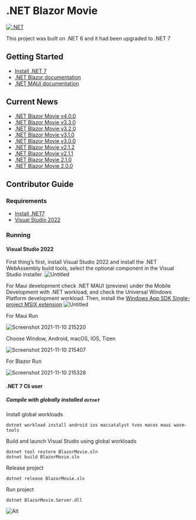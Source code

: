 # .NET Blazor Movie

[![.NET](https://github.com/Thuyen21/Blazor-Movie-/actions/workflows/dotnet.yml/badge.svg?branch=main)](https://github.com/Thuyen21/Blazor-Movie-/actions/workflows/dotnet.yml)

This project was built on .NET 6 and it had been upgraded to .NET 7

## Getting Started

- [Install .NET 7](https://dotnet.microsoft.com/download/dotnet/7.0/)
- [.NET Blazor documentation](https://docs.microsoft.com/en-us/aspnet/core/blazor/?view=aspnetcore-7.0/)
- [.NET MAUI documentation](https://docs.microsoft.com/dotnet/maui)

## Current News
- [.NET Blazor Movie v4.0.0](https://github.com/Thuyen21/Blazor-Movie/releases/tag/v4.0.0)
- [.NET Blazor Movie v3.3.0](https://github.com/Thuyen21/Blazor-Movie/releases/tag/v3.3.0)
- [.NET Blazor Movie v3.2.0](https://github.com/Thuyen21/Blazor-Movie/releases/tag/v3.2)
- [.NET Blazor Movie v3.1.0](https://github.com/Thuyen21/Blazor-Movie/releases/tag/v3.1)
- [.NET Blazor Movie v3.0.0](https://github.com/Thuyen21/Blazor-Movie/releases/tag/v3.0)
- [.NET Blazor Movie v2.1.2](https://github.com/Thuyen21/Blazor-Movie/releases/tag/v2.1.2)
- [.NET Blazor Movie v2.1.1](https://github.com/Thuyen21/Blazor-Movie/releases/tag/v2.2)
- [.NET Blazor Movie 2.1.0](https://github.com/Thuyen21/Blazor-Movie-/releases/tag/v2.1)
- [.NET Blazor Movie 2.0.0](https://github.com/Thuyen21/Blazor-Movie-/releases/tag/v2.0)

## Contributor Guide

### Requirements

- [Install .NET7](https://dotnet.microsoft.com/download/dotnet/7.0)
- [Visual Studio 2022](https://visualstudio.microsoft.com/downloads/)

### Running

#### Visual Studio 2022

First thing’s first, install Visual Studio 2022 and install the .NET WebAssembly build tools, select the optional component in the Visual Studio installer.
![Untitled](https://user-images.githubusercontent.com/65522631/141151945-2180827c-a9d7-4cdb-976c-e94ae05ae391.png)

For Maui development check .NET MAUI (preview) under the Mobile Development with .NET workload, and check the Universal Windows Platform development workload. Then, install the [Windows App SDK Single-project MSIX extension](https://marketplace.visualstudio.com/items?itemName=ProjectReunion.MicrosoftSingleProjectMSIXPackagingToolsDev17)
![Untitled](https://user-images.githubusercontent.com/65522631/141134629-db279f1b-510c-4739-8fac-0a0ab38247fb.png)

For Maui Run

![Screenshot 2021-11-10 215220](https://user-images.githubusercontent.com/65522631/141135723-4ae08096-20cb-47f8-b85f-8a0f43cf3933.png)

Choose Window, Android, macOS, IOS, Tizen

![Screenshot 2021-11-10 215407](https://user-images.githubusercontent.com/65522631/141136014-5b7d58d4-b354-41ca-85af-2a1a7def3d56.png)

For Blazor Run

![Screenshot 2021-11-10 215328](https://user-images.githubusercontent.com/65522631/141135873-7ecd3d4b-a51c-497f-b053-f3bde979e48d.png)

#### .NET 7 Cli user

##### Compile with globally installed `dotnet`

Install global workloads

```dotnetcli
dotnet workload install android ios maccatalyst tvos macos maui wasm-tools
```

Build and launch Visual Studio using global workloads

```dotnetcli
dotnet tool restore BlazorMovie.sln
dotnet build BlazorMovie.sln
```

Release project

```dotnetcli
dotnet release BlazorMovie.sln
```

Run project

```dotnetcli
dotnet BlazorMovie.Server.dll
```

![Alt](https://repobeats.axiom.co/api/embed/def3589590e0d9a320ec6c0ae6f338eb11a0a2a9.svg "Repobeats analytics image")
